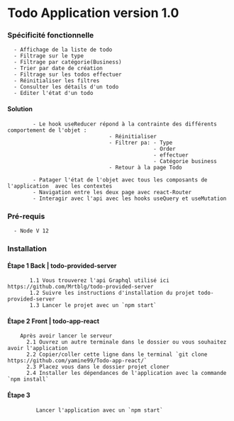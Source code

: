 # Todo Application version 1.0

### Spécificité fonctionnelle
      - Affichage de la liste de todo
      - Filtrage sur le type
      - Filtrage par catégorie(Business)
      - Trier par date de création
      - Filtrage sur les todos effectuer
      - Réinitialiser les filtres
      - Consulter les détails d'un todo
      - Editer l'état d'un todo






#### Solution     
            - Le hook useReducer répond à la contrainte des différents comportement de l'objet :
                                    - Réinitialiser
                                    - Filtrer pa: - Type
                                                  - Order
                                                  - effectuer
                                                  - Catégorie business
                                    - Retour à la page Todo
                                    
            - Patager l'état de l'objet avec tous les composants de l'application  avec les contextes
            - Navigation entre les deux page avec react-Router
            - Interagir avec l'api avec les hooks useQuery et useMutation
            
       
### Pré-requis
      - Node V 12     

### Installation
  #### Étape 1   Back | todo-provided-server
           1.1 Vous trouverez l'api Graphql utilisé ici https://github.com/Mrtblg/todo-provided-server
           1.2 Suivre les instructions d'installation du projet todo-provided-server
           1.3 Lancer le projet avec un `npm start`
        
  #### Étape 2   Front | todo-app-react
        
        Après avoir lancer le serveur         
          2.1 Ouvrez un autre terminale dans le dossier ou vous souhaitez avoir l'application
          2.2 Copier/coller cette ligne dans le terminal `git clone https://github.com/yamine99/Todo-app-react/`
          2.3 Placez vous dans le dossier projet cloner
          2.4 Installer les dépendances de l'application avec la commande  `npm install`
          
  #### Étape 3
             Lancer l'application avec un `npm start`
